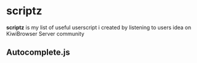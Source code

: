 # scriptz

**scriptz** is my list of useful userscript i created by listening to users idea on KiwiBrowser Server community 



## Autocomplete.js
